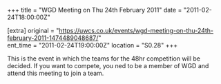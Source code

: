 +++
title = "WGD Meeting on Thu 24th February 2011"
date = "2011-02-24T18:00:00Z"

[extra]
original = "https://uwcs.co.uk/events/wgd-meeting-on-thu-24th-february-2011-1474489048687/"    
ent_time = "2011-02-24T19:00:00Z"
location = "S0.28"
+++

This is the event in which the teams for the 48hr competition will be decided. If you want to compete, you ned to be a member of WGD and attend this meeting to join a team.

